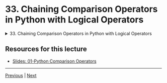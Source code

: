 # 33. Chaining Comparison Operators in Python with Logical Operators

<details>
  <summary> 33. Chaining Comparison Operators in Python with Logical Operators </summary>

-   [Notebook: 02-Chained Comparison Operators](http://localhost:8888/notebooks/Documents/Complete-Python-3-Bootcamp/01-Python%20Comparison%20Operators/02-Chained%20Comparison%20Operators.ipynb)

-   [Codebase: 02-Chained-Comparison-Operators.py](../../../codebase/python-camp/01-Python-Comparison-Operators/02-Chained-Comparison-Operators.py)

</details> 


## Resources for this lecture


-   [Slides: 01-Python Comparison Operators](https://docs.google.com/presentation/d/14zLPy_0qVsa4Jo7hpl6pyP5oRe0gsnuZcCAjQe998ZU/edit#slide=id.p)


---

[Previous](./32_Comparison-Operators-in-Python.md) | [Next]()